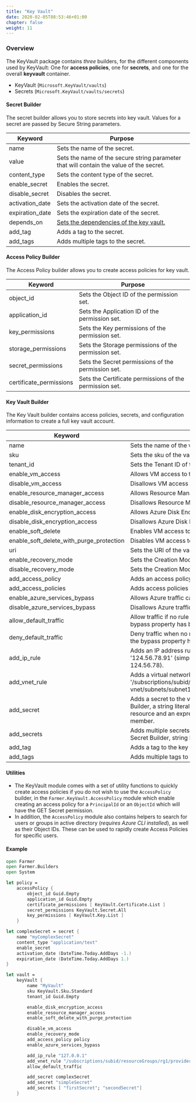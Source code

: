 ```yaml
---
title: "Key Vault"
date: 2020-02-05T08:53:46+01:00
chapter: false
weight: 11
---
```


### Overview
The KeyVault package contains *three* builders, for the different components used by KeyVault: One for **access policies**, one for **secrets**, and one for the overall **keyvault** container.

* KeyVault (`Microsoft.KeyVault/vaults`)
* Secrets (`Microsoft.KeyVault/vaults/secrets`)


#### Secret Builder
The secret builder allows you to store secrets into key vault. Values for a secret are passed by Secure String parameters.

| Keyword | Purpose |
|-|-|
| name | Sets the name of the secret. |
| value | Sets the name of the secure string parameter that will contain the value of the secret. |
| content_type | Sets the content type of the secret. |
| enable_secret | Enables the secret. |
| disable_secret | Disables the secret. |
| activation_date | Sets the activation date of the secret. |
| expiration_date | Sets the expiration date of the secret. |
| depends_on | [Sets the dependencies of the key vault.](../../dependencies/) |
| add_tag | Adds a tag to the secret. |
| add_tags | Adds multiple tags to the secret. |

#### Access Policy Builder
The Access Policy builder allows you to create access policies for key vault.

| Keyword | Purpose |
|-|-|
| object_id | Sets the Object ID of the permission set. |
| application_id | Sets the Application ID of the permission set. |
| key_permissions | Sets the Key permissions of the permission set. |
| storage_permissions | Sets the Storage permissions of the permission set. |
| secret_permissions | Sets the Secret permissions of the permission set. |
| certificate_permissions | Sets the Certificate permissions of the permission set. |

#### Key Vault Builder
The Key Vault builder contains access policies, secrets, and configuration information to create a full key vault account.

| Keyword | Purpose |
|-|-|
| name | Sets the name of the vault. |
| sku | Sets the sku of the vault. |
| tenant_id | Sets the Tenant ID of the vault. |
| enable_vm_access | Allows VM access to the vault. |
| disable_vm_access | Disallows VM access to the vault. |
| enable_resource_manager_access | Allows Resource Manager access to the vault. |
| disable_resource_manager_access | Disallows Resource Manager access to the vault. |
| enable_disk_encryption_access | Allows Azure Disk Encyption service access to the vault. |
| disable_disk_encryption_access | Disallows Azure Disk Encyption service access to the vault. |
| enable_soft_delete | Enables VM access to the vault. |
| enable_soft_delete_with_purge_protection | Disables VM access to the vault. |
| uri | Sets the URI of the vault. |
| enable_recovery_mode | Sets the Creation Mode to Recovery. |
| disable_recovery_mode | Sets the Creation Mode to Default. |
| add_access_policy | Adds an access policy to the vault. |
| add_access_policies | Adds access policies to the vault. |
| enable_azure_services_bypass | Allows Azure traffic can bypass network rules. |
| disable_azure_services_bypass | Disallows Azure traffic can bypass network rules. |
| allow_default_traffic | Allow traffic if no rule from ipRules and virtualNetworkRules match. This is only used after the bypass property has been evaluated. |
| deny_default_traffic | Deny traffic when no rule from ipRules and virtualNetworkRules match. This is only used after the bypass property has been evaluated. |
| add_ip_rule | Adds an IP address rule. This can be an IPv4 address range in CIDR notation, such as '124.56.78.91' (simple IP address) or '124.56.78.0/24' (all addresses that start with 124.56.78). |
| add_vnet_rule | Adds a virtual network rule. This is the full resource id of a vnet subnet, such as '/subscriptions/subid/resourceGroups/rg1/providers/Microsoft.Network/virtualNetworks/test-vnet/subnets/subnet1'. |
| add_secret | Adds a secret to the vault. This can either be a "full" secret config created using the Secret Builder, a string literal value which represents the parameter name, or a string literal with a resource and an expression based on that resource e.g. a storage account and the Key member. |
| add_secrets | Adds multiple secrets to the vault. This can either be "full" secret configs created using the Secret Builder, string literal values which represents the parameter name. |
| add_tag | Adds a tag to the key vault. |
| add_tags | Adds multiple tags to the key vault. |

#### Utilities
* The KeyVault module comes with a set of utility functions to quickly create access policies if you do not wish to use the `AccessPolicy` builder, in the `Farmer.KeyVault.AccessPolicy` module which enable creating an access policy for a `PrincipalId` or an `ObjectId` which will have the GET Secret permission.
* In addition, the `AccessPolicy` module also contains helpers to search for users or groups in active directory (*requires Azure CLI installed*), as well as their Object IDs. These can be used to rapidly create Access Policies for specific users.

#### Example

```fsharp
open Farmer
open Farmer.Builders
open System

let policy =
    accessPolicy {
        object_id Guid.Empty
        application_id Guid.Empty
        certificate_permissions [ KeyVault.Certificate.List ]
        secret_permissions KeyVault.Secret.All
        key_permissions [ KeyVault.Key.List ]
    }

let complexSecret = secret {
    name "myComplexSecret"
    content_type "application/text"
    enable_secret
    activation_date (DateTime.Today.AddDays -1.)
    expiration_date (DateTime.Today.AddDays 1.)
}

let vault =
    keyVault {
        name "MyVault"
        sku KeyVault.Sku.Standard
        tenant_id Guid.Empty

        enable_disk_encryption_access
        enable_resource_manager_access
        enable_soft_delete_with_purge_protection

        disable_vm_access
        enable_recovery_mode
        add_access_policy policy
        enable_azure_services_bypass

        add_ip_rule "127.0.0.1"
        add_vnet_rule "/subscriptions/subid/resourceGroups/rg1/providers/Microsoft.Network/virtualNetworks/test-vnet/subnets/subnet1"
        allow_default_traffic

        add_secret complexSecret
        add_secret "simpleSecret"
        add_secrets [ "firstSecret"; "secondSecret"]
    }
```